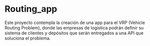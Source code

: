 # Routing_app
Este proyecto contempla la creación de una app para el VRP (Vehicle Routing Problem), donde las empresas de logística podrán definir su sistema de clientes y depósitos que serán entregados a una API que soluciona el problema.
